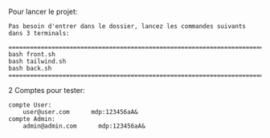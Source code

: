 Pour lancer le projet: 
    
    Pas besoin d'entrer dans le dossier, lancez les commandes suivants dans 3 terminals:
    
    ==========================================================================================
    bash front.sh
    bash tailwind.sh
    bash back.sh
    ==========================================================================================
    
2 Comptes pour tester:

    compte User:
        user@user.com      mdp:123456aA&
    compte Admin:
        admin@admin.com      mdp:123456aA&